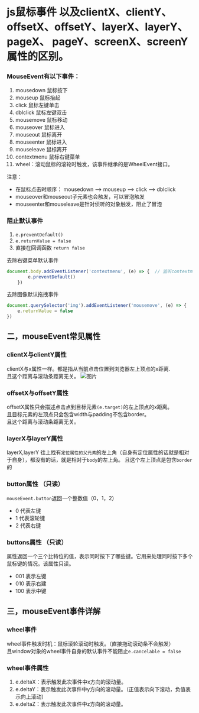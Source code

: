 # js鼠标事件 以及clientX、clientY、offsetX、offsetY、layerX、layerY、pageX、 pageY、screenX、screenY属性的区别。

### MouseEvent有以下事件：
1. mousedown 鼠标按下
2. mouseup 鼠标抬起
3. click 鼠标左键单击
4. dblclick 鼠标左键双击
5. mousemove 鼠标移动
6. mouseover 鼠标进入
7. mouseout 鼠标离开
8. mouseenter 鼠标进入
9. mouseleave 鼠标离开
10. contextmenu 鼠标右键菜单
11. wheel：滚动鼠标的滚轮时触发，该事件继承的是WheelEvent接口。

注意：
* 在鼠标点击时顺序：
mousedown --> mouseup --> click --> dblclick
* mouseover和mouseout子元素也会触发，可以冒泡触发
* mouseenter和mouseleave是针对侦听的对象触发，阻止了冒泡

### 阻止默认事件
1. `e.preventDefault()`
2. `e.returnValue = false`
3. 直接在回调函数 `return false`

去除右键菜单默认事件
```js
document.body.addEventListener('contextmenu', (e) => {  // 监听contextmenu右键菜单事件
        e.preventDefault()
    })
```

去除图像默认拖拽事件
```js
document.querySelector('img').addEventListener('mousemove', (e) => {
    e.returnValue = false
})
```
## 二，mouseEvent常见属性

### clientX与clientY属性
clientX与x属性一样。都是指从当前点击位置到浏览器左上顶点的x距离.  
且这个距离与滚动条距离无关。
![图片](https://i-blog.csdnimg.cn/blog_migrate/a0a71b8e69e99832502456c3c32de5b9.png)

### offsetX与offsetY属性
offsetX属性只会描述点击点到目标元素`(e.target)`的左上顶点的x距离。  
且目标元素的左顶点只会包含width与padding不包含border。  
且这个距离与滚动条距离无关。

### layerX与layerY属性
layerX,layerY 往上找有`定位属性的父元素`的左上角（自身有定位属性的话就是相对于自身），都没有的话，就是相对于`body`的左上角。
且这个左上顶点是包含`border`的

### button属性 （只读）
`mouseEvent.button`返回一个整数值（0，1，2）
* 0 代表左键
* 1 代表滚轮键
* 2 代表右键

### buttons属性 （只读）
属性返回一个三个比特位的值，表示同时按下了哪些键。它用来处理同时按下多个鼠标键的情况。该属性只读。
* 001 表示左键
* 010 表示右建
* 100 表示中键


## 三，mouseEvent事件详解

### wheel事件
wheel事件触发时机：鼠标滚轮滚动时触发。（直接拖动滚动条不会触发）     
且window对象的wheel事件自身的默认事件不能阻止`e.cancelable = false`

### wheel事件属性
1. e.deltaX：表示触发此次事件中x方向的滚动量。
2. e.deltaY：表示触发此次事件中y方向的滚动量。（正值表示向下滚动，负值表示向上滚动）
3. e.deltaZ：表示触发此次事件中z方向的滚动量。

